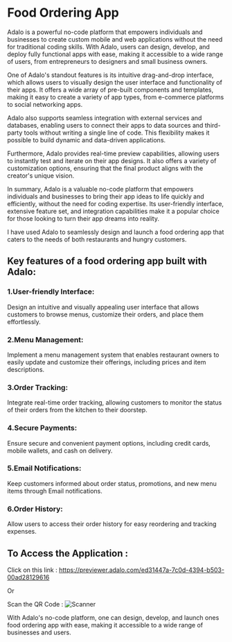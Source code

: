 # Food Ordering App

Adalo is a powerful no-code platform that empowers individuals and businesses to create custom mobile and web applications without the need for traditional coding skills. With Adalo, users can design, develop, and deploy fully functional apps with ease, making it accessible to a wide range of users, from entrepreneurs to designers and small business owners.

One of Adalo's standout features is its intuitive drag-and-drop interface, which allows users to visually design the user interface and functionality of their apps. It offers a wide array of pre-built components and templates, making it easy to create a variety of app types, from e-commerce platforms to social networking apps.

Adalo also supports seamless integration with external services and databases, enabling users to connect their apps to data sources and third-party tools without writing a single line of code. This flexibility makes it possible to build dynamic and data-driven applications.

Furthermore, Adalo provides real-time preview capabilities, allowing users to instantly test and iterate on their app designs. It also offers a variety of customization options, ensuring that the final product aligns with the creator's unique vision.

In summary, Adalo is a valuable no-code platform that empowers individuals and businesses to bring their app ideas to life quickly and efficiently, without the need for coding expertise. Its user-friendly interface, extensive feature set, and integration capabilities make it a popular choice for those looking to turn their app dreams into reality.

I have used Adalo to seamlessly design and launch a food ordering app that caters to the needs of both restaurants and hungry customers.

## Key features of a food ordering app built with Adalo:

### 1.User-friendly Interface: 

Design an intuitive and visually appealing user interface that allows customers to browse menus, customize their orders, and place them effortlessly.

### 2.Menu Management: 

Implement a menu management system that enables restaurant owners to easily update and customize their offerings, including prices and item descriptions.

### 3.Order Tracking: 

Integrate real-time order tracking, allowing customers to monitor the status of their orders from the kitchen to their doorstep.

### 4.Secure Payments: 

Ensure secure and convenient payment options, including credit cards, mobile wallets, and cash on delivery.

### 5.Email Notifications: 

Keep customers informed about order status, promotions, and new menu items through Email notifications.

### 6.Order History: 

Allow users to access their order history for easy reordering and tracking expenses.

## To Access the Application :

Click on this link : https://previewer.adalo.com/ed31447a-7c0d-4394-b503-00ad28129616

Or

Scan the QR Code : ![Scanner](https://github.com/Sayanroy0712/Food_Ordering_App/assets/100861954/7b56f741-80df-4cec-a99f-91c34591caa3)



With Adalo's no-code platform, one can design, develop, and launch ones food ordering app with ease, making it accessible to a wide range of businesses and users.
